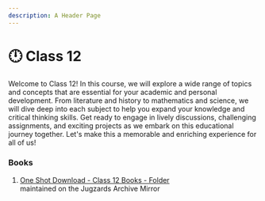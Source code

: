 ```yaml
---
description: A Header Page
---
```


# 🕛 Class 12

Welcome to Class 12! In this course, we will explore a wide range of topics and concepts that are essential for your academic and personal development. From literature and history to mathematics and science, we will dive deep into each subject to help you expand your knowledge and critical thinking skills. Get ready to engage in lively discussions, challenging assignments, and exciting projects as we embark on this educational journey together. Let's make this a memorable and enriching experience for all of us!

### Books

1. [One Shot Download - Class 12 Books - Folder](https://drive.google.com/drive/folders/1jj-A5Zo5BJ1\_CqvWvR7ZL25r1TTUI009)\
   maintained on the Jugzards Archive Mirror
